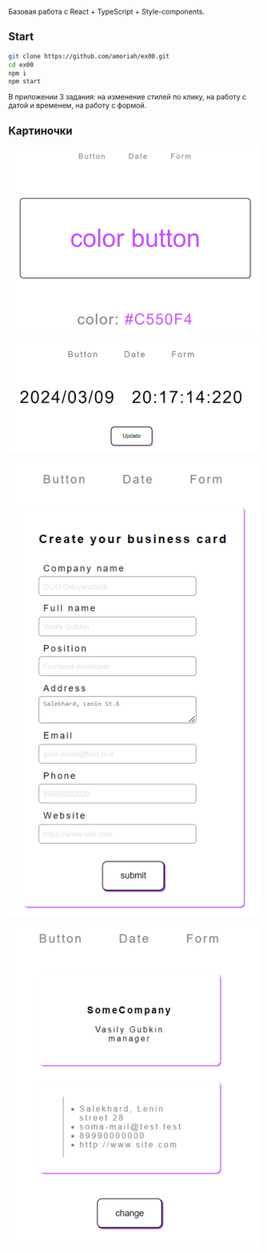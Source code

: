 Базовая работа с React + TypeScript + Style-components.

## Start

```bash
git clone https://github.com/amoriah/ex00.git
cd ex00
npm i
npm start
```
В приложении 3 задания: на изменение стилей по клику, на работу с датой и временем, на работу с формой.

## Картиночки

![button](./img/button.png)<br>

![date](./img/date.png)<br>

![form](./img/form.png)<br>

![card](./img/card.png)<br>
